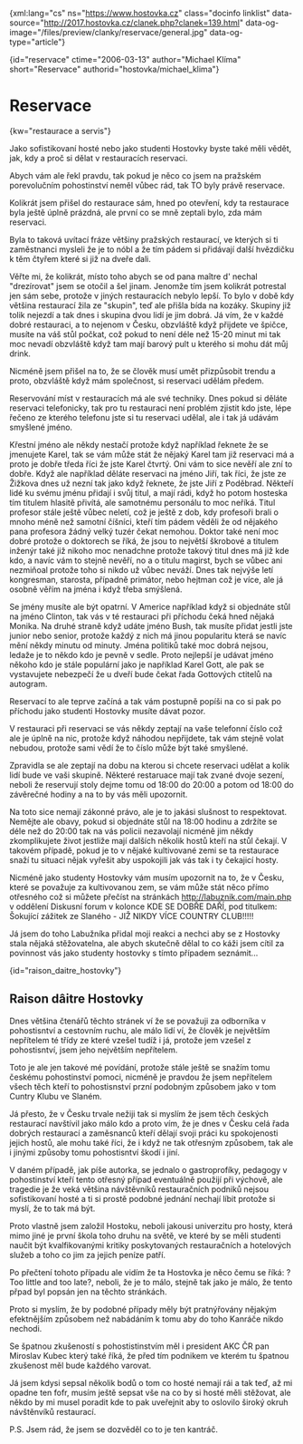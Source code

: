 
{xml:lang="cs" ns="https://www.hostovka.cz" class="docinfo linklist" data-source="http://2017.hostovka.cz/clanek.php?clanek=139.html" data-og-image="/files/preview/clanky/reservace/general.jpg" data-og-type="article"}

{id="reservace" ctime="2006-03-13" author="Michael Klíma" short="Reservace" authorid="hostovka/michael_klima"}

# Reservace

{kw="restaurace a servis"}

Jako sofistikovaní hosté nebo jako studenti Hostovky byste také měli vědět, jak, kdy a proč si dělat v restauracích reservaci.

Abych vám ale řekl pravdu, tak pokud je něco co jsem na pražském porevolučním pohostinství neměl vůbec rád, tak TO byly právě reservace.

Kolikrát jsem přišel do restaurace sám, hned po otevření, kdy ta restaurace byla ještě úplně prázdná, ale první co se mně zeptali bylo, zda mám reservaci.

Byla to taková uvítací fráze většiny pražských restaurací, ve kterých si ti zaměstnanci mysleli že je to nóbl a že tím pádem si přidávají další hvězdičku k těm čtyřem které si již na dveře dali.

Věřte mi, že kolikrát, místo toho abych se od pana maître d' nechal "drezírovat" jsem se otočil a šel jinam. Jenomže tím jsem kolikrát potrestal jen sám sebe, protože v jiných restauracích nebylo lepší. To bylo v době kdy většina restaurací žila ze "skupin", teď ale přišla bída na kozáky. Skupiny již tolik nejezdí a tak dnes i skupina dvou lidí je jim dobrá. Já vím, že v každé dobré restauraci, a to nejenom v Česku, obzvláště když přijdete ve špičce, musíte na váš stůl počkat, což pokud to není déle než 15-20 minut mi tak moc nevadí obzvláště když tam mají barový pult u kterého si mohu dát můj drink.

Nicméně jsem přišel na to, že se člověk musí umět přizpůsobit trendu a proto, obzvláště když mám společnost, si reservaci udělám předem.

Reservování míst v restauracích má ale své techniky. Dnes pokud si děláte reservaci telefonicky, tak pro tu restauraci není problém zjistit kdo jste, lépe řečeno ze kterého telefonu jste si tu reservaci udělal, ale i tak já udávám smyšlené jméno.

Křestní jméno ale někdy nestačí protože když například řeknete že se jmenujete Karel, tak se vám může stát že nějaký Karel tam již reservaci má a proto je dobře tředa říci že jste Karel čtvrtý. Oni vám to sice nevěří ale zní to dobře. Když ale například děláte reservaci na jméno Jiří, tak říci, že jste ze Žižkova dnes už nezní tak jako když řeknete, že jste Jiří z Poděbrad. Někteří lidé ku svému jménu přidají i svůj titul, a mají rádi, když ho potom hosteska tím titulem hlasitě přivítá, ale samotnému personálu to moc neříká. Titul profesor stále ještě vůbec neletí, což je ještě z dob, kdy profesoři brali o mnoho méně než samotní číšníci, kteří tím pádem věděli že od nějakého pana profesora žádný velký tuzér čekat nemohou. Doktor také není moc dobré protože o doktorech se říká, že jsou to největší škrobové a titulem inženýr také již nikoho moc nenadchne protože takový titul dnes má již kde kdo, a navíc vám to stejně nevěří, no a o titulu magirst, bych se vůbec ani nezmiňoal protože toho si nikdo už vůbec neváží. Dnes tak nejvýše letí kongresman, starosta, případně primátor, nebo hejtman což je více, ale já osobně věřím na jména i když třeba smýšlená.

Se jmény musíte ale být opatrní. V Americe například když si objednáte stůl na jméno Clinton, tak vás v té restauraci při příchodu čeká hned nějaká Monika. Na druhé straně když udáte jméno Bush, tak musíte přidat jestli jste junior nebo senior, protože každý z nich má jinou popularitu která se navíc mění někdy minutu od minuty. Jména politiků také moc dobrá nejsou, ledaže je to někdo kdo je pevně v sedle. Proto nejlepší je udávat jméno někoho kdo je stále populární jako je například Karel Gott, ale pak se vystavujete nebezpečí že u dveří bude čekat řada Gottových ctitelů na autogram.

Reservací to ale teprve začíná a tak vám postupně popíši na co si pak po příchodu jako studenti Hostovky musíte dávat pozor.

V restauraci při reservaci se vás někdy zeptají na vaše telefonní číslo což ale je úplně na nic, protože když náhodou nepřijdete, tak vám stejně volat nebudou, protože sami vědí že to číslo může b‎ýt také smyšlené.

Zpravidla se ale zeptají na dobu na kterou si chcete reservaci udělat a kolik lidí bude ve vaši skupině. Některé restaruace mají tak zvané dvoje sezení, neboli že reservují stoly dejme tomu od 18:00 do 20:00 a potom od 18:00 do závěrečné hodiny a na to by vás měli upozornit.

Na toto sice nemají zákonné právo, ale je to jakási slušnost to respektovat. Nemějte ale obavy, pokud si objednáte stůl na 18:00 hodinu a zdržíte se déle než do 20:00 tak na vás policii nezavolají nicméně jim někdy zkomplikujete život jestliže mají dalších několik hostů kteří na stůl čekají. V takovém případě, pokud je to v nějaké kultivované zemi se ta restaurace snaží tu situaci nějak vyřešit aby uspokojili jak vás tak i ty čekajicí hosty.

Nicméně jako studenty Hostovky vám musím upozornit na to, že v Česku, které se považuje za kultivovanou zem, se vám může stát něco přímo otřesného což si můžete přečíst na stránkách http://labuznik.com/main.php v oddělení Diskusní forum v kolonce KDE SE DOBŘE DAŘÍ, pod titulkem: Šokující zážitek ze Slaného - JIŽ NIKDY VÍCE COUNTRY CLUB!!!!!

Já jsem do toho Labužníka přidal moji reakci a nechci aby se z Hostovky stala nějaká stěžovatelna, ale abych skutečně dělal to co káži jsem cítil za povinnost vás jako studenty hostovky s tímto případem seznámit...

{id="raison\_daitre\_hostovky"}

## Raison dâitre Hostovky

Dnes většina čtenářů těchto stránek ví že se považuji za odborníka v pohostisntví a cestovním ruchu, ale málo lidí ví, že člověk je největším nepřítelem té třídy ze které vzešel tudíž i já, protože jem vzešel z pohostisntví, jsem jeho největším nepřítelem.

Toto je ale jen takové mé povídání, protože stále ještě se snažím tomu českému pohostinství pomoci, nicméně je pravdou že jsem nepřítelem všech těch kteří to pohostisnství przní podobným způsobem jako v tom Cuntry Klubu ve Slaném.

Já přesto, že v Česku trvale nežiji tak si myslím že jsem těch česk‎ý‎‎ch restaurací navštívil jako málo kdo a proto vím, že je dnes v Česku celá řada dobr‎ých restaurací a zaměsnanců kteří dělají svoji práci ku spokojenosti jejich hostů, ale mohu také říci, že i když ne tak otřesn‎ým způsobem, tak ale i jinými způsoby tomu pohostisntví škodí i jiní.

V daném případě, jak píše autorka, se jednalo o gastroprofíky, pedagogy v pohostinství kteří tento otřesný případ eventuálně použijí při v‎ýchově, ale tragedie je že veká většina návštěvníků restauračních podniků nejsou sofistikovaní hosté a ti si prostě podobné jednání nechají líbit protože si myslí, že to tak má b‎ýt.

Proto vlastně jsem založil Hostoku, neboli jakousi univerzitu pro hosty, která mimo jiné je první škola toho druhu na světě, ve které by se měli studenti naučit b‎ýt kvalfikovanými kritiky poskytovaných restauračních a hotelov‎ých služeb a toho co jim za jejich peníze patří.

Po přečtení tohoto případu ale vidím že ta Hostovka je něco čemu se říká: ?Too little and too late?, neboli, že je to málo, stejně tak jako je málo, že tento přpad byl popsán jen na těchto stránkách.

Proto si myslím, že by podobné případy měly b‎‎ýt pratnýřovány nějakým efektnějším způsobem než nabádáním k tomu aby do toho Kanráče nikdo nechodi.

Se špatnou zkušeností s pohostistinstvím měl i president AKC ČR pan Miroslav Kubec kter‎ý‎ také říká, že před tím podnikem ve kterém tu špatnou zkušenost měl bude každého varovat.

Já jsem kdysi sepsal několik bodů o tom co hosté nemají rái a tak teď, až mi opadne ten fofr, musím ještě sepsat vše na co by si hosté měli stěžovat, ale někdo by mi musel poradit kde to pak uveřejnit aby to oslovilo širok‎ý okruh návštěnvíků restaurací.

P.S. Jsem rád, že jsem se dozvěděl co to je ten kantráč.

